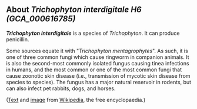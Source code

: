 About *Trichophyton interdigitale H6 (GCA\_000616785)* 
------------------------------------------------------



***Trichophyton interdigitale*** is a species of *Trichophyton*. It can
produce penicillin.

Some sources equate it with \"*Trichophyton mentagrophytes*\". As such,
it is one of three common fungi which cause ringworm in companion
animals. It is also the second-most commonly isolated fungus causing
tinea infections in humans, and the most common or one of the most
common fungi that cause zoonotic skin disease (i.e., transmission of
mycotic skin disease from species to species). The fungus has a major
natural reservoir in rodents, but can also infect pet rabbits, dogs, and
horses.

([Text](http://en.wikipedia.org/wiki/Trichophyton_interdigitale) and
[image](https://commons.wikimedia.org/wiki/File:Trichophyton_mentagrophytes_(257_18)_Cultured.jpg)
from [Wikipedia](http://en.wikipedia.org/), the free encyclopaedia.)

